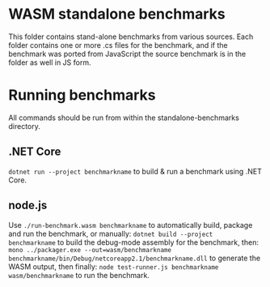 # WASM standalone benchmarks

This folder contains stand-alone benchmarks from various sources. Each folder contains one or more .cs files for the benchmark, and if the benchmark was ported from JavaScript the source benchmark is in the folder as well in JS form.

# Running benchmarks

All commands should be run from within the standalone-benchmarks directory.

## .NET Core
```dotnet run --project benchmarkname``` to build & run a benchmark using .NET Core. 

## node.js
Use ```./run-benchmark.wasm benchmarkname``` to automatically build, package and run the benchmark, or manually:
```dotnet build --project benchmarkname``` to build the debug-mode assembly for the benchmark, then:
```mono ../packager.exe --out=wasm/benchmarkname benchmarkname/bin/Debug/netcoreapp2.1/benchmarkname.dll``` to generate the WASM output, then finally:
```node test-runner.js benchmarkname wasm/benchmarkname``` to run the benchmark.